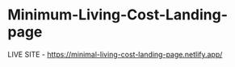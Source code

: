 # Minimum-Living-Cost-Landing-page
LIVE SITE - https://minimal-living-cost-landing-page.netlify.app/
